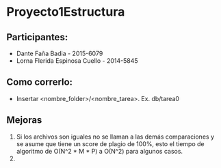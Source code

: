 # Proyecto1Estructura

## Participantes:

- Dante Faña Badia - 2015-6079
- Lorna Flerida Espinosa Cuello - 2014-5845


## Como correrlo:

- Insertar <nombre_folder>/<nombre_tarea>. 
    Ex. db/tarea0

## Mejoras 

1. Si los archivos son iguales no se llaman a las demás comparaciones y se asume que tiene un score de plagio de 
   100%, esto el tiempo de algoritmo de O(N^2 * M * P) a O(N^2) para algunos casos.
2. 